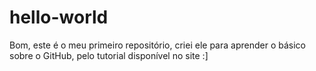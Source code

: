 # hello-world

Bom, este é o meu primeiro repositório, criei ele para aprender o básico sobre o GitHub, pelo tutorial disponível no site :]
